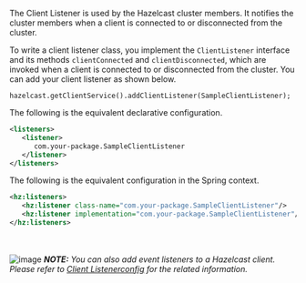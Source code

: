 
The Client Listener is used by the Hazelcast cluster members. It notifies the cluster members when a client is connected to or disconnected from the cluster.

To write a client listener class, you implement the `ClientListener` interface and its methods `clientConnected` and `clientDisconnected`,
which are invoked when a client is connected to or disconnected from the cluster. You can add your client listener as shown below.

```
hazelcast.getClientService().addClientListener(SampleClientListener);
```

The following is the equivalent declarative configuration.

```xml
<listeners>
   <listener>
      com.your-package.SampleClientListener
   </listener>
</listeners>
```

The following is the equivalent configuration in the Spring context.

```xml
<hz:listeners>
   <hz:listener class-name="com.your-package.SampleClientListener"/>
   <hz:listener implementation="com.your-package.SampleClientListener"/>
</hz:listeners>
```



<br></br>
![image](../../images/NoteSmall.jpg) ***NOTE:*** *You can also add event listeners to a Hazelcast client. Please refer to [Client Listenerconfig](/1600_Hazelcast_Clients/100_Java_Client/300_Configuration/700_Listeners.md) for the related information.*

